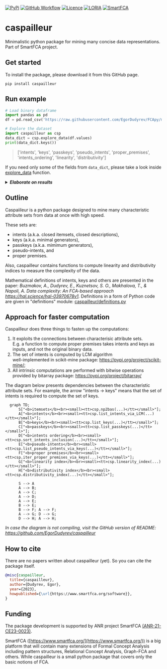 [![PyPi](https://img.shields.io/pypi/v/caspailleur)](https://pypi.org/project/caspailleur)
[![GitHub Workflow](https://img.shields.io/github/actions/workflow/status/EgorDudyrev/caspailleur/python-package.yml?logo=github)](https://github.com/EgorDudyrev/caspailleur/actions/workflows/python-package.yml)
[![Licence](https://img.shields.io/github/license/EgorDudyrev/FCApy)](https://github.com/EgorDudyrev/caspailleur/blob/main/LICENSE)
[![LORIA](https://img.shields.io/badge/Made_in-LORIA-61acdf)](https://www.loria.fr/)
[![SmartFCA](https://img.shields.io/badge/Funded_by-SmartFCA-537cbb)](https://www.smartfca.org)


# caspailleur

Minimalistic python package for mining many concise data representations. Part of SmartFCA project.

## Get started

To install the package, please download it from this GitHub page.

```console
pip install caspailleur
```

## Run example

```python
# Load binary dataframe
import pandas as pd
df = pd.read_csv('https://raw.githubusercontent.com/EgorDudyrev/FCApy/main/data/animal_movement.csv', index_col=0)

# Explore the dataset
import caspailleur as csp
data_dict = csp.explore_data(df.values)
print(data_dict.keys())
```
> ['intents', 'keys', 'passkeys', 'pseudo_intents', 'proper_premises', 'intents_ordering', 'linearity', 'distributivity']

If you need only some of the fields from `data_dict`, please take a look inside  [explore_data](https://github.com/EgorDudyrev/caspailleur/blob/1e1d5c023dea781b4e7ca5f80099c3fe4d2c12ff/caspailleur/orchestrator.py#L12) function.

**_<details><summary>Elaborate on results</summary>_**
<p>

### Visualize the output
By default, caspailleur outputs the data stored in frozensets.
So let us drop all mentions of frozensets from the output to make it more concise.  
```python
# Prettifying the output
import re
to_print = '\n'.join([f"{k}: {v}" for k, v in data_dict.items()])
to_print = to_print.replace('frozenset()', 'set()')
for _ in re.findall(r"frozenset\(.+?\)", to_print):
    to_print = re.sub(r"frozenset\((.+?)\)", r"\g<1>", to_print)
print(to_print)
```
> intents: [set(), {0}, {1}, {2}, {0, 1}, {0, 3}, {1, 2}, {0, 1, 2, 3}]\
> keys: {set(): 0, {0}: 1, {1}: 2, {2}: 3, {3}: 5, {0, 1}: 4, {0, 2}: 7, {1, 2}: 6, {1, 3}: 7, {2, 3}: 7}\
> passkeys: {set(): 0, {0}: 1, {1}: 2, {2}: 3, {3}: 5, {0, 1}: 4, {0, 2}: 7, {1, 2}: 6, {1, 3}: 7, {2, 3}: 7}\
> pseudo_intents: {{3}: 5, {0, 2}: 7, {0, 1, 3}: 7}\
> proper_premises: {{3}: 5, {0, 2}: 7, {1, 3}: 7, {2, 3}: 7}\
> intents_ordering: [set(), {0}, {0}, {0}, {1, 2}, {1}, {2, 3}, {4, 5, 6}]\
> linearity: 0.6428571428571429\
> distributivity: 0.75

### Dataset

The example dataset contains 16 rows (a.k.a. objects) and 4 columns (a.k.a. attributes).
The rows represent animals, and the columns show the actions the animals can perform.
For example, "dove" can "fly", but cannot "hunt".

```python
print(df.to_markdown().replace('1','X').replace('0',' '))
```
|       |   fly |   hunt |   run |   swim |
|:------|------:|-------:|------:|-------:|
| dove  |     X |        |       |        |
| hen   |       |        |       |        |
| duck  |     X |        |       |      X |
| goose |     X |        |       |      X |
| owl   |     X |      X |       |        |
| hawk  |     X |      X |       |        |
| eagle |     X |      X |       |        |
| fox   |       |      X |     X |        |
| dog   |       |        |     X |        |
| wolf  |       |      X |     X |        |
| cat   |       |      X |     X |        |
| tiger |       |      X |     X |        |
| lion  |       |      X |     X |        |
| horse |       |        |     X |        |
| zebra |       |        |     X |        |
| cow   |       |        |       |        |


### Verbose functions
First, let us define functions to match column indices with column names. 
```python
def verbose(indices, names, empty_symbol='∅'):
    return ', '.join([names[i] for i in sorted(indices)]) if indices else empty_symbol

def unpack_gens_dict(gens_dict, intents, show_difference: bool = True):
    dct = {k: intents[intent_i] for k, intent_i in gens_dict.items()}
    if show_difference:
        return {k: v-k for k, v in dct.items()}
    return dct
```

### Intents
Intents are maximal attribute sets that describe specific subsets of objects.
Intents are also known as "closed descriptions" and "closed itemsets".

```python
print('\n'.join([verbose(intent, df.columns) for intent in data_dict['intents']]))
```
> ∅\
> fly\
> hunt\
> run\
> fly, hunt\
> fly, swim\
> hunt, run\
> fly, hunt, run, swim

For example, attributes "fly, swim" are _all_ the attributes that describe "duck, goose".  

### Intents ordering

Intents can be ordered by set inclusion operation. Their order can be represented with line diagram:

```mermaid
graph TD; A[fa:fa-empty-set];
B[fly];
C[hunt];
D[run];
E[fly, hunt];
F[fly, swim];
G[hunt, run];
H[fly, hunt, run, swim];A --> B;
A --> C;
A --> D;
B --> E;
C --> E;
B --> F;
C --> G;
D --> G;
E --> H;
F --> H;
G --> H;
```
_In case the diagram is not compiling, visit the GitHub version of README: https://github.com/EgorDudyrev/caspailleur_

The diagram was constructed with the following code: 

```python
def construct_mermaid_diagram(ordering, intents):
    node_names = 'ABCDEFGHIJKLMNOPQRSTUVWXYZ'

    defining_nodes = '\n'.join([
        f'{node_name}[{verbose(intent, df.columns, empty_symbol="fa:fa-empty-set")}];'
        for node_name, intent in zip(node_names, intents)]
    )

    defining_edges = '\n'.join([
        f'{node_names[parent_i]} --> {node_names[intent_i]};'
        for intent_i, parents in enumerate(ordering) for parent_i in parents]
    )
    
    diagram = f"graph TD; "+defining_nodes + defining_edges
    return diagram

print(construct_mermaid_diagram(data_dict['intents_ordering'], data_dict['intents']))
```

### Keys and passkeys

Keys are minimal subsets of attributes that describe specific subsets of objects.
And passkeys are keys of minimal cardinality.

So keys and passkeys are equivalent to intents (w.r.t. what objects they describe), but are smaller in size. 


```python
print('\n'.join([
    verbose(k, df.columns)+' ~ '+verbose(v, df.columns)
    for k, v in unpack_gens_dict(data_dict['keys'], data_dict['intents'], show_difference=False).items()
    if k != v
]))
```
> swim ~ fly, swim\
> fly, run ~ fly, hunt, run, swim\
> hunt, swim ~ fly, hunt, run, swim\
> run, swim ~ fly, hunt, run, swim

Here are examples of keys in the dataset that differ from their corresponding intents.
For example, both "swim" and "fly, swim" describe the same objects "duck, goose" (so they are equivalent).
But the former is a minimal subset (therefore a key), and the latter is a maximal subset (therefore an intent).  

In this example, the sets of keys and passkeys are the same. But they can differ on bigger datasets.

### Proper premises

The set of proper premises form a direct (or iteration-free) base of implications. 
Thus, al implications in the dataset can be obtained with a single application of Armstrong rules
to the proper premise implications. 

```python
print('\n'.join([
    verbose(k, df.columns)+' -> '+verbose(v, df.columns)
    for k, v in unpack_gens_dict(data_dict['proper_premises'], data_dict['intents'], show_difference=True).items()
]))
```
> swim -> fly\
> fly, run -> hunt, swim\
> hunt, swim -> fly, run\
> run, swim -> fly, hunt

Example shows that, according to the dataset, every animal who can swim can fly.
And every animal who can fly and run can also hunt and swim.

### Pseudo-intents

Pseudo-intents are subsets of attributes. The set of pseudo-intents forms an implication basis of minimum cardinality.

```python
print('\n'.join([
    verbose(k, df.columns)+' -> '+verbose(v, df.columns)
    for k, v in unpack_gens_dict(data_dict['pseudo_intents'], data_dict['intents'], show_difference=True).items()
]))
```
> swim -> fly\
> fly, run -> hunt, swim\
> fly, hunt, swim -> run

Note that there are 4 proper premises in the dataset, and only 3 pseudo-intents. 
So the set of pseudo-intents gives smaller amount of implication. 

### Complexity indices

Complexity indices are FCA-based tools to measure the complexity of the dataset. 

Linearity index shows the percentage of comparable pairs of intents in a lattice.
And distributivity index shows the percentage of pairs of intents, such that their union is also an intent.

```python
for k in ['linearity', 'distributivity']:
    print(k, data_dict[k])
```
> linearity 0.6428571428571429\
> distributivity 0.75

</p>
</details>


## Outline

Caspaiileur is a python package designed to mine many characteristic attribute sets from data at once with high speed.

These sets are:
* intents (a.k.a. closed itemsets, closed descriptions),
* keys (a.k.a. minimal generators),
* passkeys (a.k.a. mimimum generators),
* pseudo-intents, and
* proper premises.

Also, caspailleur contains functions to compute linearity and distributivity indices to measure the complexity of the data.

Mathematical definitions of intents, keys and others are presented in the paper:
_Buzmakov, A., Dudyrev, E., Kuznetsov, S. O., Makhalova, T., & Napoli, A. Data complexity: An FCA-based approach https://hal.science/hal-03970678v1._
Definitions in a form of Python code are given in "definitions" module: [caspailleur/definitions.py](https://github.com/EgorDudyrev/caspailleur/blob/cbcb75aedbbe80db56b4dbb086b2419c9bc2194c/caspailleur/definitions.py)

## Approach for faster computation

Caspailleur does three things to fasten up the computations:
1. It exploits the connections between characterisic attribute sets.\
E.g. a function to compute proper premises takes intents and keys as inputs, and not the original binary data.
2. The set of intents is computed by LCM algorithm\
well-implemented in scikit-mine package: https://pypi.org/project/scikit-mine/;
3. All intrinsic computations are performed with bitwise operations\
provided by bitarray package: https://pypi.org/project/bitarray/


The diagram below presents dependencies between the characteristic attribute sets. For example, the arrow "intents -> keys" means that the set of intents is required to compute the set of keys.
```mermaid
  graph TD;
      S["<b>itemsets</b><br><small><tt>csp.np2bas(...)</tt></small>"];
      A["<b>intents</b><br><small><tt>csp.list_intents_via_LCM(...)</tt></small>"];
      B["<b>keys</b><br><small><tt>csp.list_keys(...)</tt></small>"];
      C["<b>passkeys</b><br><small><tt>csp.list_passkeys(...)</tt></small>"];
      D["<b>intents ordering</b><br><small><tt>csp.sort_intents_inclusion(...)</tt></small>"]; 
      E["<b>pseudo-intents</b><br><small><tt>csp.list_pseudo_intents_via_keys(...)</tt></small>"];
      F["<b>proper premises</b><br><small><tt>csp.iter_proper_premises_via_keys(...)</tt></small>"];
      G["<b>linearity index</b><br><small><tt>csp.linearity_index(...)</tt></small>"];
      H["<b>distributivity index</b><br><small><tt>csp.distributivity_index(...)</tt></small>"];
      
      S --> A
      A --> B;
      A --> C;
      A --> D;
      A --> E; 
      B --> E;  
      B --> F; A --> F; 
      A --> G; D --> G;
      D --> H; A --> H; 
```

_In case the diagram is not compiling, visit the GitHub version of README: https://github.com/EgorDudyrev/caspailleur_

## How to cite

There are no papers written about caspailleur (yet). So you can cite the package itself.

```bibtex
@misc{caspailleur,
  title={caspailleur},
  author={Dudyrev, Egor},
  year={2023},
  howpublished={\url{https://www.smartfca.org/software}},
}
```

## Funding

The package development is supported by ANR project SmartFCA [(ANR-21-CE23-0023)](https://anr.fr/Projet-ANR-21-CE23-0023).

SmartFCA ([https://www.smartfca.org/](https://www.smartfca.org/)) is a big platform that will contain many extensions
of Formal Concept Analysis including pattern structures, Relational Concept Analysis, Graph-FCA and others. 
While caspailleur is a small python package that covers only the basic notions of FCA. 

